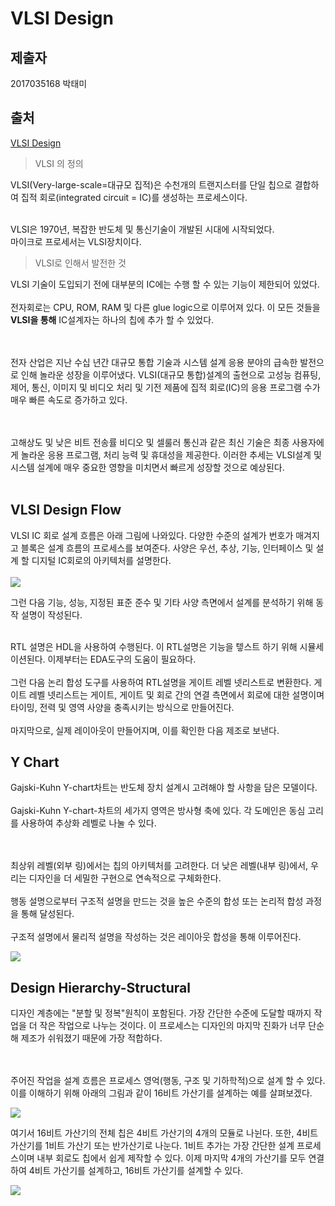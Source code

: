 # VLSI Design
## 제출자
2017035168 박태미
## 출처

[VLSI Design](https://www.tutorialspoint.com/vlsi_design/vlsi_design_digital_system.htm
)

> VLSI 의 정의

VLSI(Very-large-scale=대규모 집적)은 수천개의 트랜지스터를 단일 칩으로 결합하여 집적 회로(integrated circuit = IC)를 생성하는 프로세스이다.


<br/>
VLSI은 1970년, 복잡한 반도체 및 통신기술이 개발된 시대에 시작되었다. <br/>
마이크로 프로세서는 VLSI장치이다. 
<br/>

> VLSI로 인해서 발전한 것

VLSI 기술이 도입되기 전에 대부분의 IC에는 수행 할 수 있는 기능이 제한되어 있었다. <br/> <br/>
전자회로는 CPU, ROM, RAM 및 다른 glue logic으로 이루어져 있다. 이 모든 것들을 **VLSI을 통해** IC설계자는 하나의 칩에 추가 할 수 있었다.

<br/><br/>
전자 산업은 지난 수십 년간 대규모 통합 기술과 시스템 설계 응용 분야의 급속한 발전으로 인해 놀라운 성장을 이루어냈다.
VLSI(대규모 통합)설계의 출현으로 고성능 컴퓨팅, 제어, 통신, 이미지 및 비디오 처리 및 기전 제품에 집적 회로(IC)의 응용 프로그램 수가 매우 빠른 속도로 증가하고 있다.

<br/><br/>
고해상도 및 낮은 비트 전송률 비디오 및 셀룰러 통신과 같은 최신 기술은 최종 사용자에게 놀라운 응용 프로그램, 처리 능력 및 휴대성을 제공한다. 이러한 추세는 VLSI설계 및 시스템 설계에 매우 중요한 영향을 미치면서 빠르게 성장할 것으로 예상된다.
<br/><br/>

## VLSI Design Flow

VLSI IC 회로 설계 흐름은 아래 그림에 나와있다. 다양한 수준의 설계가 번호가 매겨지고 블록은 설계 흐름의 프로세스를 보여준다.
사양은 우선, 추상, 기능, 인터페이스 및 설계 할 디지털 IC회로의 아키텍처를 설명한다. <br/><br/>
![](https://www.tutorialspoint.com/vlsi_design/images/vlsi_design_flow.jpg)

그런 다음 기능, 성능, 지정된 표준 준수 및 기타 사양 측면에서 설계를 분석하기 위해 동작 설명이 작성된다.<br/><br/>

RTL 설명은 HDL을 사용하여 수행된다. 이 RTL설명은 기능을 텧스트 하기 위해 시뮬세이션된다. 이제부터는 EDA도구의 도움이 필요하다.
<br/><br/>
그런 다음 논리 합성 도구를 사용하여 RTL설명을 게이트 레벨 넷리스트로 변환한다. 게이트 레벨 넷리스트는 게이트, 게이트 및 회로 간의 연결 측면에서 회로에 대한 설명이며 타이밍, 전력 및 영역 사양을 충족시키는 방식으로 만들어진다.
<br/><br/>
마지막으로, 실제 레이아웃이 만들어지며, 이를 확인한 다음 제조로 보낸다.

## Y Chart
Gajski-Kuhn Y-chart차트는 반도체 장치 설계시 고려해야 할 사항을 담은 모델이다.
<br/><br/>
Gajski-Kuhn Y-chart-차트의 세가지 영역은 방사형 축에 있다. 각 도메인은 동심 고리를 사용하여 추상화 레벨로 나눌 수 있다.

<br/><br/>
최상위 레벨(외부 링)에서는 칩의 아키텍처를 고려한다. 더 낮은 레벨(내부 링)에서, 우리는 디자인을 더 세밀한 구현으로 연속적으로 구체화한다.
<br/><br/>
행동 설명으로부터 구조적 설명을 만드는 것을 높은 수준의 합성 또는 논리적 합성 과정을 통해 달성된다.
<br/><br/>
구조적 설명에서 물리적 설명을 작성하는 것은 레이아웃 합성을 통해 이루어진다.

![](https://www.tutorialspoint.com/vlsi_design/images/y_chart.jpg)

## Design Hierarchy-Structural
디자인 계층에는 "분할 및 정복"원칙이 포함된다. 가장 간단한 수준에 도달할 때까지 작업을 더 작은 작업으로 나누는 것이다. 이 프로세스는 디자인의 마지막 진화가 너무 단순해 제조가 쉬워졌기 때문에 가장 적합하다.

<br/><br/>
주어진 작업을 설계 흐름은 프로세스 영억(행동, 구조 및 기하학적)으로 설계 할 수 있다. 이를 이해하기 위해 아래의 그림과 같이 16비트 가산기를 설계하는 예를 살펴보겠다.

![](https://www.tutorialspoint.com/vlsi_design/images/design_hierarchy_structural.jpg)

여기서 16비트 가산기의 전체 칩은 4비트 가산기의 4개의 모듈로 나뉜다. 또한, 4비트 가산기를 1비트 가산기 또는 반가산기로 나눈다. 1비트 추가는 가장 간단한 설계 프로세스이며 내부 회로도 칩에서 쉽게 제작할 수 있다. 이제 마지막 4개의 가산기를 모두 연결하여 4비트 가산기를 설계하고, 16비트 가산기를 설계할 수 있다.

![](https://www.tutorialspoint.com/vlsi_design/images/4_bit_adder.jpg)
